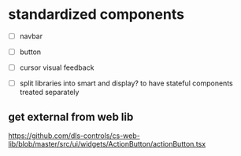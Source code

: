 
# standardized components

- [ ] navbar
- [ ] button
- [ ] cursor visual feedback

- [ ] split libraries into smart and display? to have stateful components treated separately

## get external from web lib

<https://github.com/dls-controls/cs-web-lib/blob/master/src/ui/widgets/ActionButton/actionButton.tsx>

